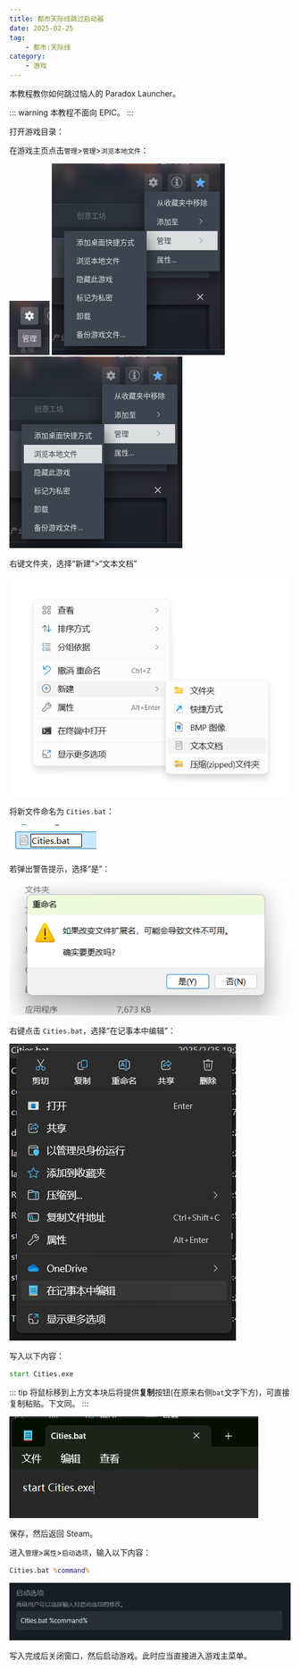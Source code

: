 ```yaml
---
title: 都市天际线跳过启动器
date: 2025-02-25
tag: 
    - 都市:天际线
category:
    - 游戏
---
```


本教程教你如何跳过恼人的 Paradox Launcher。

::: warning
本教程不面向 EPIC。
:::

<!-- more -->

打开游戏目录：

在游戏主页点击`管理`>`管理`>`浏览本地文件`：

![](cream_api/1.png)
![](cream_api/2.png)
![](cream_api/3.png)

右键文件夹，选择“新建”>“文本文档”

![](remove_launcher/right-click.png)

将新文件命名为 `Cities.bat`：

![](remove_launcher/rename.png)

若弹出警告提示，选择“是”：

![](remove_launcher/rename-ensure.png)

右键点击 `Cities.bat`，选择“在记事本中编辑”：

![](remove_launcher/notepad.png)

写入以下内容：

```bat
start Cities.exe
```

::: tip
将鼠标移到上方文本块后将提供**复制**按钮(在原来右侧`bat`文字下方)，可直接复制粘贴。下文同。
:::

![](remove_launcher/command.png)

保存，然后返回 Steam。

进入`管理`>`属性`>`启动选项`，输入以下内容：

```bat
Cities.bat %command%
```

![](remove_launcher/steam-option.png)

写入完成后关闭窗口，然后启动游戏。此时应当直接进入游戏主菜单。